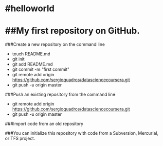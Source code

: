 #helloworld
==========
##My first repository on GitHub.
=========
###Create a new repository on the command line

* touch README.md
* git init
* git add README.md
* git commit -m "first commit"
* git remote add origin https://github.com/sergioquadros/datasciencecoursera.git
* git push -u origin master

###Push an existing repository from the command line

* git remote add origin https://github.com/sergioquadros/datasciencecoursera.git
* git push -u origin master

###Import code from an old repository

###You can initialize this repository with code from a Subversion, Mercurial, or TFS project.
